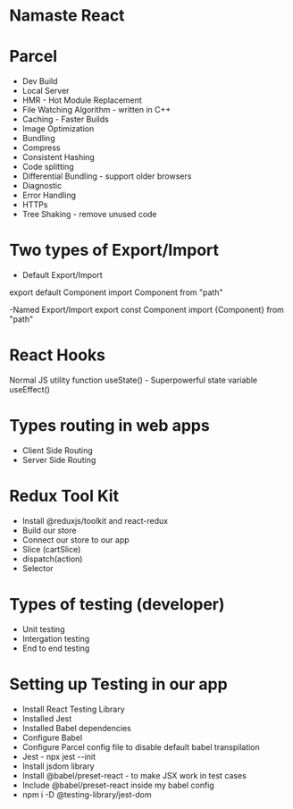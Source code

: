 # Namaste React 

# Parcel
 - Dev Build
 - Local Server
 - HMR - Hot Module Replacement
 - File Watching Algorithm - written in C++
 - Caching - Faster Builds
 - Image Optimization
 - Bundling
 - Compress
 - Consistent Hashing
 - Code splitting
 - Differential Bundling - support older browsers
 - Diagnostic
 - Error Handling
 - HTTPs
 - Tree Shaking - remove unused code

# Two types of Export/Import

  - Default Export/Import

  export default Component
  import Component from "path"

  -Named Export/Import
  export const Component
  import {Component} from "path"


# React Hooks
Normal JS utility function
useState() - Superpowerful state variable
useEffect()

# Types routing in web apps
 - Client Side Routing
 - Server Side Routing

# Redux Tool Kit
 - Install @reduxjs/toolkit and react-redux
 - Build our store
 - Connect our store to our app
 - Slice (cartSlice)
 - dispatch(action)
 - Selector

# Types of testing (developer)
 - Unit testing
 - Intergation testing
 - End to end testing

# Setting up Testing in our app
 - Install React Testing Library
 - Installed Jest
 - Installed Babel dependencies 
 - Configure Babel
 - Configure Parcel config file to disable default babel transpilation
 - Jest - npx jest --init
 - Install jsdom library
 - Install @babel/preset-react - to make JSX work in test cases
 - Include @babel/preset-react inside my babel config
 - npm i -D @testing-library/jest-dom